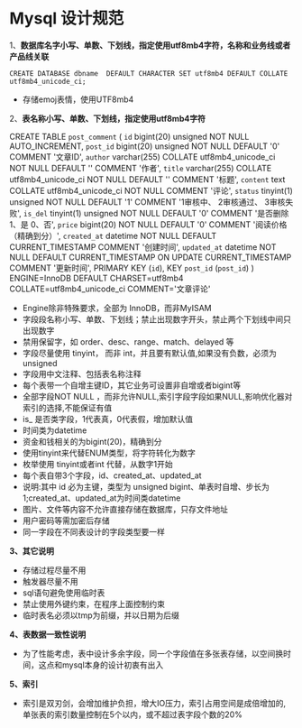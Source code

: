 # Mysql 设计规范

1、**数据库名字小写、单数、下划线，指定使用utf8mb4字符，名称和业务线或者产品线关联**

```
CREATE DATABASE dbname  DEFAULT CHARACTER SET utf8mb4 DEFAULT COLLATE utf8mb4_unicode_ci;
```

* 存储emoj表情，使用UTF8mb4

2、**表名称小写、单数、下划线，指定使用utf8mb4字符**

CREATE TABLE `post_comment` (
  `id` bigint(20) unsigned NOT NULL AUTO_INCREMENT,
  `post_id` bigint(20) unsigned NOT NULL DEFAULT '0' COMMENT '文章ID',
  `author` varchar(255) COLLATE utf8mb4_unicode_ci NOT NULL DEFAULT '' COMMENT '作者',
  `title` varchar(255) COLLATE utf8mb4_unicode_ci NOT NULL DEFAULT '' COMMENT '标题',
  `content` text COLLATE utf8mb4_unicode_ci NOT NULL COMMENT '评论',
  `status` tinyint(1) unsigned NOT NULL DEFAULT '1' COMMENT '1审核中、 2审核通过、 3审核失败',
  `is_del` tinyint(1) unsigned NOT NULL DEFAULT '0' COMMENT '是否删除 1、是  0、否',
  `price` bigint(20) NOT NULL DEFAULT '0' COMMENT '阅读价格（精确到分）',
  `created_at` datetime NOT NULL DEFAULT CURRENT_TIMESTAMP COMMENT '创建时间',
  `updated_at` datetime NOT NULL DEFAULT CURRENT_TIMESTAMP ON UPDATE CURRENT_TIMESTAMP COMMENT '更新时间',
  PRIMARY KEY (`id`),
  KEY `post_id` (`post_id`)
) ENGINE=InnoDB DEFAULT CHARSET=utf8mb4 COLLATE=utf8mb4_unicode_ci COMMENT='文章评论'

* Engine除非特殊要求，全部为 InnoDB，而非MyISAM
* 字段段名称小写、单数、下划线；禁止出现数字开头，禁止两个下划线中间只 出现数字
* 禁用保留字，如 order、desc、range、match、delayed 等
* 字段尽量使用 tinyint， 而非 int，并且要有默认值,如果没有负数，必须为unsigned
* 字段用中文注释、包括表名称注释
* 每个表带一个自增主键ID，其它业务可设置非自增或者bigint等
* 全部字段NOT NULL ，而非允许NULL,索引字段字段如果NULL,影响优化器对索引的选择,不能保证有值
* is_ 是否类字段，1代表真，0代表假，增加默认值
* 时间类为datetime
* 资金和钱相关的为bigint(20)，精确到分
* 使用tinyint来代替ENUM类型，将字符转化为数字
* 枚举使用 tinyint或者int 代替，从数字1开始
* 每个表自带3个字段，id、created_at、updated_at
* 说明:其中 id 必为主键，类型为 unsigned bigint、单表时自增、步长为 1;created_at、updated_at为时间类datetime
* 图片、文件等内容不允许直接存储在数据库，只存文件地址
* 用户密码等需加密后存储
* 同一字段在不同表设计的字段类型要一样

**3、其它说明**

* 存储过程尽量不用
* 触发器尽量不用
* sql语句避免使用临时表
* 禁止使用外键约束，在程序上面控制约束
* 临时表名必须以tmp为前缀，并以日期为后缀

**4、表数据一致性说明**

* 为了性能考虑，表中设计多余字段，同一个字段值在多张表存储，以空间换时间，这点和mysql本身的设计初衷有出入

**5、索引**

* 索引是双刃剑，会增加维护负担，增大IO压力，索引占用空间是成倍增加的,单张表的索引数量控制在5个以内，或不超过表字段个数的20%



